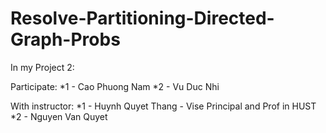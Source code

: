 # Resolve-Partitioning-Directed-Graph-Probs
In my Project 2:

Participate:
  *1 - Cao Phuong Nam 
  *2 - Vu Duc Nhi 

With instructor: 
  *1 - Huynh Quyet Thang - Vise Principal and Prof in HUST
  *2 - Nguyen Van Quyet
